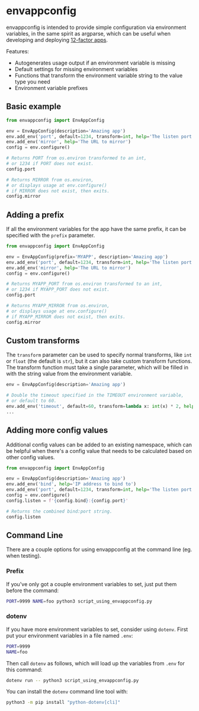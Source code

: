 # envappconfig

envappconfig is intended to provide simple configuration via environment variables, in the same spirit as argparse, which can be useful when developing and deploying [12-factor apps](https://12factor.net).

Features:
* Autogenerates usage output if an environment variable is missing
* Default settings for missing environment variables
* Functions that transform the environment variable string to the value type you need
* Environment variable prefixes

## Basic example

```python
from envappconfig import EnvAppConfig

env = EnvAppConfig(description='Amazing app')
env.add_env('port', default=1234, transform=int, help='The listen port')
env.add_env('mirror', help='The URL to mirror')
config = env.configure()

# Returns PORT from os.environ transformed to an int,
# or 1234 if PORT does not exist.
config.port

# Returns MIRROR from os.environ,
# or displays usage at env.configure()
# if MIRROR does not exist, then exits.
config.mirror
```

## Adding a prefix

If all the environment variables for the app have the same prefix, it can be specified with the `prefix` parameter.

```python
from envappconfig import EnvAppConfig

env = EnvAppConfig(prefix='MYAPP', description='Amazing app')
env.add_env('port', default=1234, transform=int, help='The listen port')
env.add_env('mirror', help='The URL to mirror')
config = env.configure()

# Returns MYAPP_PORT from os.environ transformed to an int,
# or 1234 if MYAPP_PORT does not exist.
config.port

# Returns MYAPP_MIRROR from os.environ,
# or displays usage at env.configure()
# if MYAPP_MIRROR does not exist, then exits.
config.mirror
```

## Custom transforms

The `transform` parameter can be used to specify normal transforms, like `int` or `float` (the default is `str`), but it can also take custom transform functions.  The transform function must take a single parameter, which will be filled in with the string value from the environment variable.

```python
env = EnvAppConfig(description='Amazing app')

# Double the timeout specified in the TIMEOUT environment variable,
# or default to 60.
env.add_env('timeout', default=60, transform=lambda x: int(x) * 2, help='Timeout in seconds')
...
```

## Adding more config values

Additional config values can be added to an existing namespace, which can be helpful when there's a config value that needs to be calculated based on other config values.

```python
from envappconfig import EnvAppConfig

env = EnvAppConfig(description='Amazing app')
env.add_env('bind', help='IP address to bind to')
env.add_env('port', default=1234, transform=int, help='The listen port')
config = env.configure()
config.listen = f'{config.bind}:{config.port}'

# Returns the combined bind:port string.
config.listen
```

## Command Line

There are a couple options for using envappconfig at the command line (eg. when testing).

### Prefix

If you've only got a couple environment variables to set, just put them before the command:

```sh
PORT=9999 NAME=foo python3 script_using_envappconfig.py
```

### dotenv

If you have more environment variables to set, consider using `dotenv`.  First put your environment variables in a file named `.env`:

```sh
PORT=9999
NAME=foo
```

Then call `dotenv` as follows, which will load up the variables from `.env` for this command:

```sh
dotenv run -- python3 script_using_envappconfig.py
```

You can install the `dotenv` command line tool with:

```sh
python3 -m pip install "python-dotenv[cli]"
```
